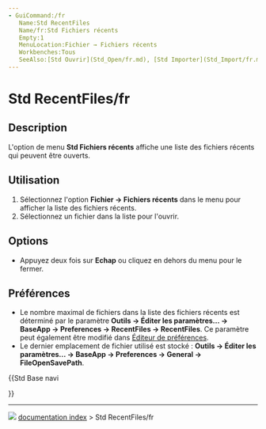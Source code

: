 ```yaml
---
- GuiCommand:/fr
   Name:Std RecentFiles
   Name/fr:Std Fichiers récents
   Empty:1
   MenuLocation:Fichier → Fichiers récents
   Workbenches:Tous
   SeeAlso:[Std Ouvrir](Std_Open/fr.md), [Std Importer](Std_Import/fr.md)
---
```


# Std RecentFiles/fr

## Description

L\'option de menu **Std Fichiers récents** affiche une liste des fichiers récents qui peuvent être ouverts.



## Utilisation

1.  Sélectionnez l\'option **Fichier → Fichiers récents** dans le menu pour afficher la liste des fichiers récents.
2.  Sélectionnez un fichier dans la liste pour l\'ouvrir.

## Options

-   Appuyez deux fois sur **Echap** ou cliquez en dehors du menu pour le fermer.



## Préférences

-   Le nombre maximal de fichiers dans la liste des fichiers récents est déterminé par le paramètre **Outils → Éditer les paramètres... → BaseApp → Preferences → RecentFiles → RecentFiles**. Ce paramètre peut également être modifié dans [Éditeur de préférences](Preferences_Editor/fr#G.C3.A9n.C3.A9ral.md).
-   Le dernier emplacement de fichier utilisé est stocké : **Outils → Éditer les paramètres... → BaseApp → Preferences → General → FileOpenSavePath**.





{{Std Base navi

}}



---
![](images/Button_right.svg) [documentation index](../README.md) > Std RecentFiles/fr
